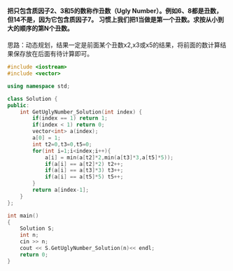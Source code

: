 #### 把只包含质因子2、3和5的数称作丑数（Ugly Number）。例如6、8都是丑数，但14不是，因为它包含质因子7。 习惯上我们把1当做是第一个丑数。求按从小到大的顺序的第N个丑数。
思路：动态规划，结果一定是前面某个丑数x2,x3或x5的结果，将前面的数计算结果保存放在后面有待计算即可。
```cpp
#include <iostream>
#include <vector>

using namespace std;

class Solution {
public:
    int GetUglyNumber_Solution(int index) {
        if(index == 1) return 1;
        if(index < 1) return 0;
        vector<int> a(index);
        a[0] = 1;
        int t2=0,t3=0,t5=0;
        for(int i=1;i<index;i++){
            a[i] = min(a[t2]*2,min(a[t3]*3,a[t5]*5));
            if(a[i] == a[t2]*2) t2++;
            if(a[i] == a[t3]*3) t3++;
            if(a[i] == a[t5]*5) t5++;
        }
        return a[index-1];
    }
};

int main()
{
    Solution S;
    int n;
    cin >> n;
    cout << S.GetUglyNumber_Solution(n)<< endl;
    return 0;
}

```

